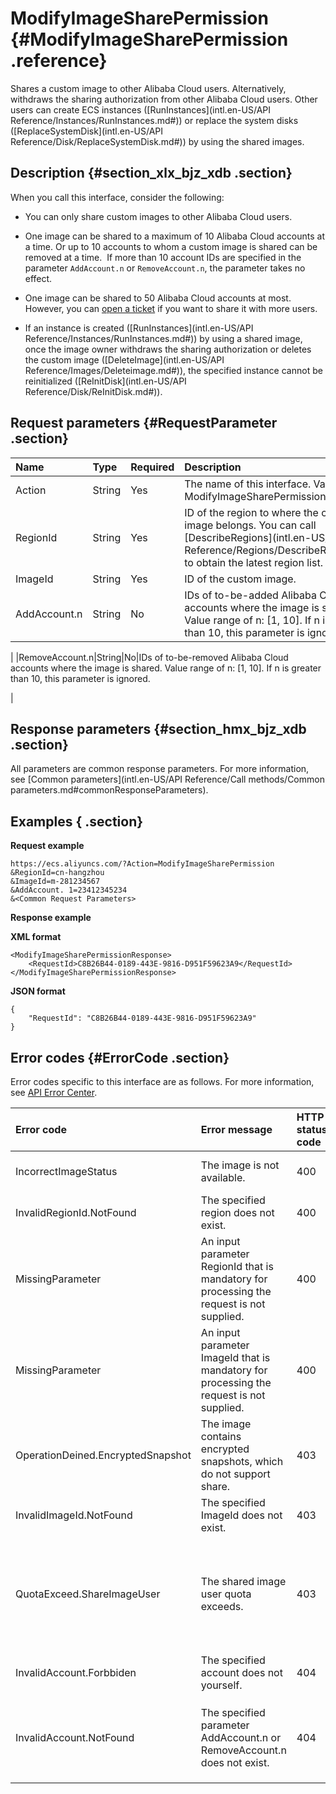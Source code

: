 # ModifyImageSharePermission {#ModifyImageSharePermission .reference}

Shares a custom image to other Alibaba Cloud users. Alternatively, withdraws the sharing authorization from other Alibaba Cloud users. Other users can create ECS instances \([RunInstances](intl.en-US/API Reference/Instances/RunInstances.md#)\) or replace the system disks \([ReplaceSystemDisk](intl.en-US/API Reference/Disk/ReplaceSystemDisk.md#)\) by using the shared images.

## Description {#section_xlx_bjz_xdb .section}

When you call this interface, consider the following:

-   You can only share custom images to other Alibaba Cloud users.

-   One image can be shared to a maximum of 10 Alibaba Cloud accounts at a time. Or up to 10 accounts to whom a custom image is shared can be removed at a time.  If more than 10 account IDs are specified in the parameter `AddAccount.n` or `RemoveAccount.n`, the parameter takes no effect.

-   One image can be shared to 50 Alibaba Cloud accounts at most. However, you can [open a ticket](https://workorder-intl.console.aliyun.com/#/ticket/createIndex) if you want to share it with more users.

-   If an instance is created \([RunInstances](intl.en-US/API Reference/Instances/RunInstances.md#)\) by using a shared image, once the image owner withdraws the sharing authorization or deletes the custom image \([DeleteImage](intl.en-US/API Reference/Images/Deleteimage.md#)\), the specified instance cannot be reinitialized \([ReInitDisk](intl.en-US/API Reference/Disk/ReInitDisk.md#)\).


## Request parameters {#RequestParameter .section}

|Name|Type|Required|Description|
|:---|:---|:-------|:----------|
|Action|String|Yes|The name of this interface. Value: ModifyImageSharePermission.|
|RegionId|String|Yes|ID of the region to where the custom image belongs. You can call [DescribeRegions](intl.en-US/API Reference/Regions/DescribeRegions.md#) to obtain the latest region list.|
|ImageId|String|Yes|ID of the custom image.|
|AddAccount.n|String|No|IDs of to-be-added Alibaba Cloud accounts where the image is shared. Value range of n: \[1, 10\]. If n is greater than 10, this parameter is ignored.

|
|RemoveAccount.n|String|No|IDs of to-be-removed Alibaba Cloud accounts where the image is shared. Value range of n: \[1, 10\]. If n is greater than 10, this parameter is ignored.

|

## Response parameters {#section_hmx_bjz_xdb .section}

All parameters are common response parameters. For more information, see [Common parameters](intl.en-US/API Reference/Call methods/Common parameters.md#commonResponseParameters).

## Examples { .section}

**Request example** 

```
https://ecs.aliyuncs.com/?Action=ModifyImageSharePermission
&RegionId=cn-hangzhou
&ImageId=m-281234567
&AddAccount. 1=23412345234
&<Common Request Parameters>
```

**Response example** 

**XML format**

```
<ModifyImageSharePermissionResponse>
    <RequestId>C8B26B44-0189-443E-9816-D951F59623A9</RequestId>
</ModifyImageSharePermissionResponse>
```

 **JSON format** 

```
{
    "RequestId": "C8B26B44-0189-443E-9816-D951F59623A9"
}
```

## Error codes {#ErrorCode .section}

Error codes specific to this interface are as follows. For more information, see [API Error Center](https://error-center.alibabacloud.com/status/product/Ecs).

|Error code|Error message |HTTP status code|Meaning|
|:---------|:-------------|:---------------|:------|
|IncorrectImageStatus|The image is not available.|400|The specified image is unavailable.|
|InvalidRegionId.NotFound|The specified region does not exist.|400|The specified `RegionId` does not exist.|
|MissingParameter|An input parameter RegionId that is mandatory for processing the request is not supplied.|400|You must specified the `RegionId` parameter.|
|MissingParameter|An input parameter ImageId that is mandatory for processing the request is not supplied.|400|You must specified the `ImageId` parameter.|
|OperationDeined.EncryptedSnapshot|The image contains encrypted snapshots, which do not support share.|403|This action fails because the specified image contains encrypted snapshot.|
|InvalidImageId.NotFound|The specified ImageId does not exist.|403|The specified `ImageId` does not exist.|
|QuotaExceed.ShareImageUser|The shared image user quota exceeds.|403|You can only share a custom image to 50 Alibaba Cloud users at most. Open a ticket if you want to share it with more users.|
|InvalidAccount.Forbbiden|The specified account does not yourself.|404|You cannot share images to yourself.|
|InvalidAccount.NotFound|The specified parameter AddAccount.n or RemoveAccount.n does not exist.|404|The specified account ID listed in the parameter `AddAccount.n` or `RemoveAccount.n` does not exist.|

